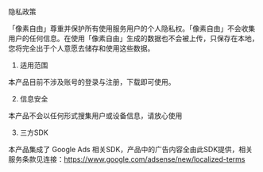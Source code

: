 隐私政策 

「像素自由」尊重并保护所有使用服务用户的个人隐私权。「像素自由」不会收集用户的任何信息。在使用「像素自由」生成的数据也不会被上传，只保存在本地，您将完全出于个人意愿去储存和使用这些数据。

1. 适用范围 

本产品目前不涉及账号的登录与注册，下载即可使用。

2. 信息安全  

本产品不会以任何形式搜集用户或设备信息，请放心使用

3. 三方SDK

本产品集成了 Google Ads 相关SDK，产品中的广告内容全由此SDK提供，相关服务条款见连接：https://www.google.com/adsense/new/localized-terms
